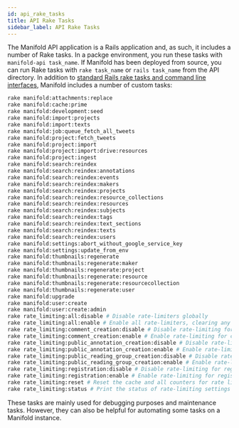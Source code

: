 ```yaml
---
id: api_rake_tasks
title: API Rake Tasks
sidebar_label: API Rake Tasks
---
```


The Manifold API application is a Rails application and, as such, it includes a number of Rake tasks. In a packge environment, you run these tasks with `manifold-api task_name`. If Manifold has been deployed from source, you can run Rake tasks with `rake task_name` or `rails task_name` from the API directory. In addition to [standard Rails rake tasks and command line interfaces](https://guides.rubyonrails.org/v4.2/command_line.html), Manifold includes a number of custom tasks:

```bash
rake manifold:attachments:replace
rake manifold:cache:prime
rake manifold:development:seed
rake manifold:import:projects
rake manifold:import:texts
rake manifold:job:queue_fetch_all_tweets
rake manifold:project:fetch_tweets
rake manifold:project:import
rake manifold:project:import:drive:resources
rake manifold:project:ingest
rake manifold:search:reindex
rake manifold:search:reindex:annotations
rake manifold:search:reindex:events
rake manifold:search:reindex:makers
rake manifold:search:reindex:projects
rake manifold:search:reindex:resource_collections
rake manifold:search:reindex:resources
rake manifold:search:reindex:subjects
rake manifold:search:reindex:tags
rake manifold:search:reindex:text_sections
rake manifold:search:reindex:texts
rake manifold:search:reindex:users
rake manifold:settings:abort_without_google_service_key
rake manifold:settings:update_from_env
rake manifold:thumbnails:regenerate
rake manifold:thumbnails:regenerate:maker
rake manifold:thumbnails:regenerate:project
rake manifold:thumbnails:regenerate:resource
rake manifold:thumbnails:regenerate:resourcecollection
rake manifold:thumbnails:regenerate:user
rake manifold:upgrade
rake manifold:user:create
rake manifold:user:create:admin
rake rate_limiting:all:disable # Disable rate-limiters globally
rake rate_limiting:all:enable # Enable all rate-limiters, clearing any specific category disable states
rake rate_limiting:comment_creation:disable # Disable rate-limiting for comment creation
rake rate_limiting:comment_creation:enable # Enable rate-limiting for comment creation
rake rate_limiting:public_annotation_creation:disable # Disable rate-limiting for public annotation creation
rake rate_limiting:public_annotation_creation:enable # Enable rate-limiting for public annotation creation
rake rate_limiting:public_reading_group_creation:disable # Disable rate-limiting for public reading group creation
rake rate_limiting:public_reading_group_creation:enable # Enable rate-limiting for public reading group creation
rake rate_limiting:registration:disable # Disable rate-limiting for registration
rake rate_limiting:registration:enable # Enable rate-limiting for registration
rake rate_limiting:reset # Reset the cache and all counters for rate limiting
rake rate_limiting:status # Print the status of rate-limiting settings
```

These tasks are mainly used for debugging purposes and maintenance tasks. However, they can also be helpful for automating some tasks on a Manifold instance.
